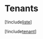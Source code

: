 # Tenants

[!include[liste](tenants.liste.autogen.md)]

[!include[tenant](tenants.tenant.autogen.md)]



